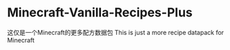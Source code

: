 # Minecraft-Vanilla-Recipes-Plus
这仅是一个Minecraft的更多配方数据包
This is just a more recipe datapack for Minecraft

